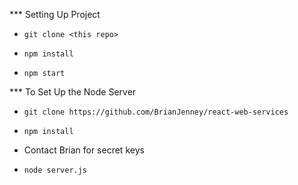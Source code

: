*** Setting Up Project

* `git clone <this repo>`

* `npm install`

* `npm start`

*** To Set Up the Node Server

* `git clone https://github.com/BrianJenney/react-web-services`

* `npm install`

* Contact Brian for secret keys

* `node server.js`